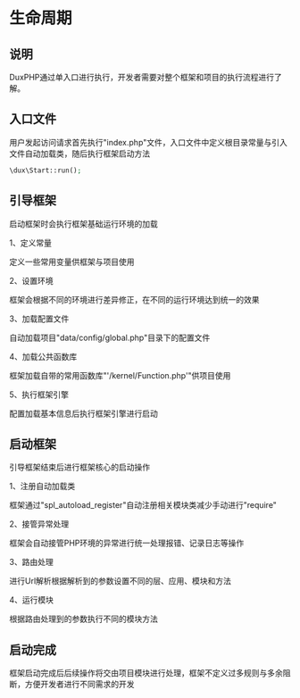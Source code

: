 # 生命周期

## 说明

DuxPHP通过单入口进行执行，开发者需要对整个框架和项目的执行流程进行了解。

## 入口文件

用户发起访问请求首先执行"index.php"文件，入口文件中定义根目录常量与引入文件自动加载类，随后执行框架启动方法

```php
\dux\Start::run();
```

## 引导框架

启动框架时会执行框架基础运行环境的加载

1、定义常量

定义一些常用变量供框架与项目使用

2、设置环境

框架会根据不同的环境进行差异修正，在不同的运行环境达到统一的效果

3、加载配置文件

自动加载项目"data/config/global.php"目录下的配置文件

4、加载公共函数库

框架加载自带的常用函数库"'/kernel/Function.php'"供项目使用

5、执行框架引擎

配置加载基本信息后执行框架引擎进行启动

## 启动框架

引导框架结束后进行框架核心的启动操作

1、注册自动加载类

框架通过"spl_autoload_register"自动注册相关模块类减少手动进行"require"

2、接管异常处理

框架会自动接管PHP环境的异常进行统一处理报错、记录日志等操作

3、路由处理

进行Url解析根据解析到的参数设置不同的层、应用、模块和方法

4、运行模块

根据路由处理到的参数执行不同的模块方法

## 启动完成

框架启动完成后后续操作将交由项目模块进行处理，框架不定义过多规则与多余阻断，方便开发者进行不同需求的开发




